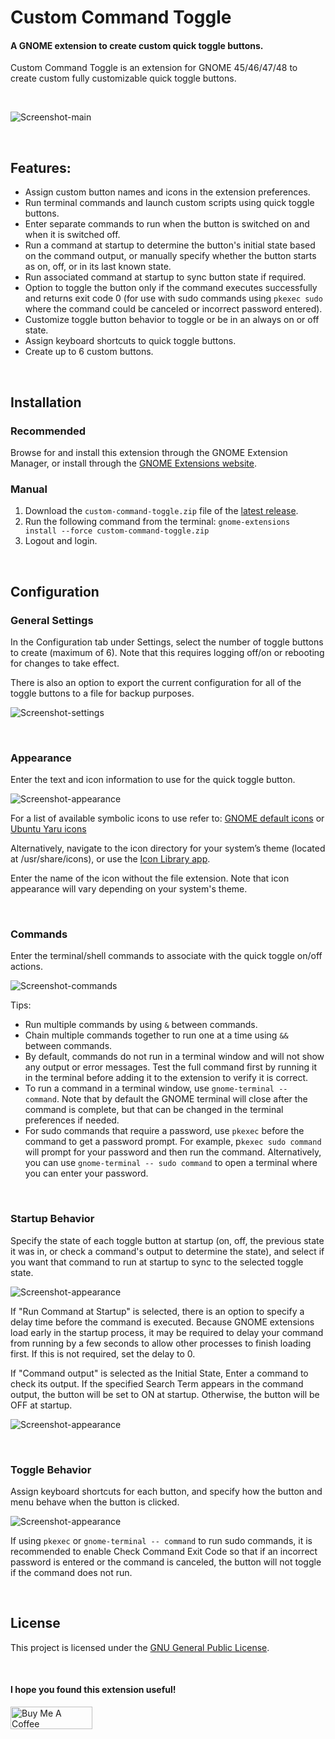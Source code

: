 # Custom Command Toggle

#### A GNOME extension to create custom quick toggle buttons.

Custom Command Toggle is an extension for GNOME 45/46/47/48 to create custom fully customizable quick toggle buttons.

<br>

![Screenshot-main](screenshots/Screenshot-main-3.png)

<br>

## Features:

- Assign custom button names and icons in the extension preferences.
- Run terminal commands and launch custom scripts using quick toggle buttons.
- Enter separate commands to run when the button is switched on and when it is switched off.
- Run a command at startup to determine the button's initial state based on the command output, or manually specify whether the button starts as on, off, or in its last known state.
- Run associated command at startup to sync button state if required.
- Option to toggle the button only if the command executes successfully and returns exit code 0 (for use with sudo commands using `pkexec sudo` where the command could be canceled or incorrect password entered).
- Customize toggle button behavior to toggle or be in an always on or off state.
- Assign keyboard shortcuts to quick toggle buttons.
- Create up to 6 custom buttons.

<br>

## Installation


### Recommended


Browse for and install this extension through the GNOME Extension Manager, or install through the [GNOME Extensions website](https://extensions.gnome.org/extension/7012/custom-command-toggle/).


### Manual

1. Download the `custom-command-toggle.zip` file of the [latest release](https://github.com/StorageB/custom-command-toggle/releases). 
2. Run the following command from the terminal:
`gnome-extensions install --force custom-command-toggle.zip`
3. Logout and login.

<br>

## Configuration

### General Settings

In the Configuration tab under Settings, select the number of toggle buttons to create (maximum of 6). Note that this requires logging off/on or rebooting for changes to take effect.

There is also an option to export the current configuration for all of the toggle buttons to a file for backup purposes. 

![Screenshot-settings](screenshots/screenshot-settings-2.png)

<br>

### Appearance

Enter the text and icon information to use for the quick toggle button. 

![Screenshot-appearance](screenshots/Screenshot-appearance.png)

For a list of available symbolic icons to use refer to:
[GNOME default icons](https://github.com/StorageB/icons/blob/main/GNOME46Adwaita/icons.md) or
[Ubuntu Yaru icons](https://github.com/StorageB/icons/blob/main/Yaru/icons.md)

Alternatively, navigate to the icon directory for your system’s theme (located at /usr/share/icons), or use the [Icon Library app](https://flathub.org/apps/org.gnome.design.IconLibrary).

Enter the name of the icon without the file extension. Note that icon appearance will vary depending on your system's theme.

<br>

### Commands

Enter the terminal/shell commands to associate with the quick toggle on/off actions.

![Screenshot-commands](screenshots/Screenshot-commands.png)

Tips:
- Run multiple commands by using `&` between commands.
- Chain multiple commands together to run one at a time using `&&` between commands.
- By default, commands do not run in a terminal window and will not show any output or error messages. Test the full command first by running it in the terminal before adding it to the extension to verify it is correct. 
- To run a command in a terminal window, use `gnome-terminal -- command`. Note that by default the GNOME terminal will close after the command is complete, but that can be changed in the terminal preferences if needed.
- For sudo commands that require a password, use `pkexec` before the command to get a password prompt. For example, p`kexec sudo command` will prompt for your password and then run the command. Alternatively, you can use `gnome-terminal -- sudo command` to open a terminal where you can enter your password.

<br>


### Startup Behavior

Specify the state of each toggle button at startup (on, off, the previous state it was in, or check a command's output to determine the state), and select if you want that command to run at startup to sync to the selected toggle state.

![Screenshot-appearance](screenshots/Screenshot-startup.png)

If "Run Command at Startup" is selected, there is an option to specify a delay time before the command is executed. Because GNOME extensions load early in the startup process, it may be required to delay your command from running by a few seconds to allow other processes to finish loading first. If this is not required, set the delay to 0.

If "Command output" is selected as the Initial State, Enter a command to check its output. If the specified Search Term appears in the command output, the button will be set to ON at startup. Otherwise, the button will be OFF at startup.

![Screenshot-appearance](screenshots/screenshot-startup-2.png)


<br>

### Toggle Behavior

Assign keyboard shortcuts for each button, and specify how the button and menu behave when the button is clicked.

![Screenshot-appearance](screenshots/screenshot-toggle-2.png)

If using `pkexec` or `gnome-terminal -- command` to run sudo commands, it is recommended to enable Check Command Exit Code so that if an incorrect password is entered or the command is canceled, the button will not toggle if the command does not run.

<br>


## License

This project is licensed under the [GNU General Public License](http://www.gnu.org/licenses/).

<br>

#### I hope you found this extension useful!

<a href="https://www.buymeacoffee.com/StorageB" target="_blank"><img src="https://cdn.buymeacoffee.com/buttons/v2/default-yellow.png" alt="Buy Me A Coffee" style="height: 36px !important;width: 131px !important;" ></a>


